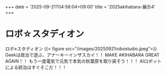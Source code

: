 +++
date = '2025-09-21T04:58:04+09:00'
title = '2025akihabara-展示4'
+++
# ロボ☆スタディオン
ロボ⭐︎スタディオン
{{< figure src="/images/20250921robostudio.jpeg">}}
Geekは政治で遊ぶ、アナーキーインザスカイ！！
MAKE AKIHABARA GREAT AGAIN！！
もう一度電気で元気で本気の秋葉原を取り戻そう！！！
AIロボットによる統治はすぐそこだ！！！